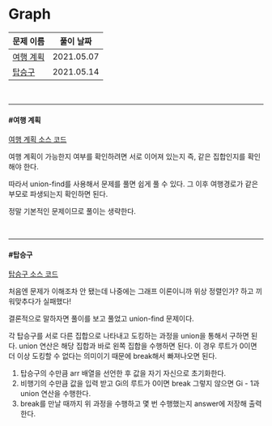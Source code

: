 # Graph

| 문제 이름               | 풀이 날짜  |
| ----------------------- | ---------- |
| [여행 계획](#여행-계획) | 2021.05.07 |
| [탑승구](#탑승구)       | 2021.05.14 |

<br>

<hr>

#### #여행 계획

[여행 계획 소스 코드](https://github.com/hjyeon-n/java-for-coding-test/blob/master/Graph/hjyeon-n/%EA%B8%B0%EC%B6%9C%20%EB%AC%B8%EC%A0%9C/%EC%97%AC%ED%96%89%20%EA%B3%84%ED%9A%8D.java)

여행 계획이 가능한지 여부를 확인하려면 서로 이어져 있는지 즉, 같은 집합인지를 확인해야 한다.

따라서 union-find를 사용해서 문제를 풀면 쉽게 풀 수 있다. 그 이후 여행경로가 같은 부모로 파생되는지 확인하면 된다.

정말 기본적인 문제이므로 풀이는 생략한다.

<br>

<hr>

#### #탑승구

[탑승구 소스 코드](https://github.com/hjyeon-n/java-for-coding-test/blob/master/Graph/hjyeon-n/%EA%B8%B0%EC%B6%9C%20%EB%AC%B8%EC%A0%9C/%ED%83%91%EC%8A%B9%EA%B5%AC.java)

처음엔 문제가 이해조차 안 됐는데 나중에는 그래프 이론이니까 위상 정렬인가? 하고 끼워맞추다가 실패했다!

결론적으로 말하자면 풀이를 보고 풀었고 union-find 문제이다.

각 탑승구를 서로 다른 집합으로 나타내고 도킹하는 과정을 union을 통해서 구하면 된다. union 연산은 해당 집합과 바로 왼쪽 집합을 수행하면 된다. 이 경우 루트가 0이면 더 이상 도킹할 수 없다는 의미이기 때문에 break해서 빠져나오면 된다.

1. 탑승구의 수만큼 arr 배열을 선언한 후 값을 자기 자신으로 초기화한다.
2. 비행기의 수만큼 값을 입력 받고 Gi의 루트가 0이면 break 그렇지 않으면 Gi - 1과 union 연산을 수행한다.
3. break를 만날 때까지 위 과정을 수행하고 몇 번 수행했는지 answer에 저장해 출력한다.